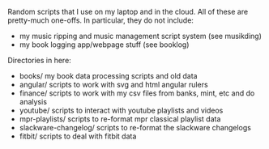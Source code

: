 Random scripts that I use on my laptop and in the cloud.  All of these are pretty-much one-offs.
In particular, they do not include:
 - my music ripping and music management script system (see musikding)
 - my book logging app/webpage stuff (see booklog)

Directories in here:

 * books/   my book data processing scripts and old data
 * angular/  scripts to work with svg and html angular rulers
 * finance/  scripts to work with my csv files from banks, mint, etc and do analysis
 * youtube/  scripts to interact with youtube playlists and videos
 * mpr-playlists/  scripts to re-format mpr classical playlist data
 * slackware-changelog/ scripts to re-format the slackware changelogs
 * fitbit/  scripts to deal with fitbit data
